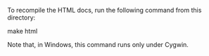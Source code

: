 To recompile the HTML docs, run the following command from this directory:

make html

Note that, in Windows, this command runs only under Cygwin.